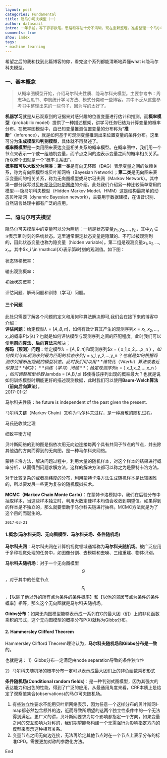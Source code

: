 ```yaml
---
layout: post
categories: Fundamental
title: 隐马尔可夫模型（一）
author: datasnail
intro: 一年多前，写下寥寥数笔。思路和写法十分不清晰，现在重新整理，准备整理一个马尔科夫系列。
comments: true
show: index
tags:
- machine learning
---
```

希望之后的我和找到此篇博客的你，看完这个系列都能清晰地弄懂what is隐马尔科夫模型。  
### **一、基本概念**
> 从概率图模型开始，介绍马尔科夫性质、隐马尔科夫模型。主要参考书：周志华西瓜书、李航统计学习方法、模式分类和一些博客。其中不乏从这些参考书中整理出来的一些句子，因为写的太好了。  

**机器学习**就是从已观察到的证据来对感兴趣的位置变量进行估计和推测。而**概率模型**（probabilic model）提供了一种描述框架，讲学习任务归结为计算变量的概率分布。在概率图模型中，由已知变量推测位置变量的分布称为“**推断**”（inference），就是如何基于可观测变量推测出来位置变量的条件分布。这里可分为**生成模型**和**判别模型**，具体就不再赘述了。  
**概率图模型**是一类用图来表达变量相关关系的概率模型。在概率图中，我们用一个节点来表示一个或一组随机变量，而节点之间的边表示变量之间的概率相关关系。所以整个图就是一个“概率关系图”。  
**概率图可以大致分为两类**：**第一类**是有向无环图（DAG）表示变量之间的依赖关系，称为有向图模型或贝叶斯网络（Bayesian Network）；**第二类**是无向图来表示变量间的相关关系，称为无向图模型或马尔可夫网（Markov Network）。其中第一部分我写过[贝叶斯及贝叶斯网络](/fundamental/2017/03/28/bayesian.html)的介绍，此处我们介绍另一种比较简单常用的模型---隐马尔科夫模型（Hidden Markov Model，HMM）这是结构最简单的动态贝叶斯网（dynamic Bayesian network），主要用于数据建模，在语音识别、自然语言处理中都有广泛的应用。   
### **二、隐马尔可夫模型**
隐马尔可夫模型中的变量可以分为两组：一组是状态变量${y_1,y_2,...,y_n}$，其中$y_i \in \mathcal{Y}$表示第i时刻的系统状态。这里通常假定状态变量是隐藏的、不可以被观测到的，因此状态变量也称为隐变量（hidden variable）。第二组是观测变量${x_1,x_2,...,x_n}$，其中$x_i \in \mathcal{X}表示第i时刻的观测值。如下图：  

状态转移概率：

输出观测概率：

初始状态概率：


评估问题、解码问题和训练（学习）问题。
#### **三个问题**
此处只需要了解各个问题的定义和用何种算法解决即可,我们会在接下来的博客中介绍：  
**评估问题**：给定模型$\lambda = [A,B,\pi ]$，如何有效计算其产生的观测序列$x={x_1,x_2,...,x_n}$的概率$P(x|\lambda)$？也就是如何评估模型与观测序列之间的匹配程度。此时我们可以使用**前向算法、后向算法**来解决；  
**解码（预测）问题**：给定模型$\lambda = [A,B,\pi ]$和观测序列$x = \{ x_1,x_2,...,x_n  \} $，如何找到与此观测序列最为匹配的状态序列$y = y_1,y_2,...,y_n $？也就是如何根据观测序列推断出隐藏的模型状态。此时我们可以用**维特比（Viterbi）算法或者近似算法**解决；  
**训练（学习）问题**：给定观测序列$x = \{ x_1,x_2,...,x_n  \} $，如何调整模型参数$\lambda = [A,B,\pi ]$使得该序列出现的概率最大？也就是说如何训练模型时期能更好的描述观测数据，此时我们可以使用**Baum-Welch算法（前向后向算法）**。  
	2017-01-21

马尔科夫性质：he future is independent of the past given the present.

马尔科夫链（Markov Chain）又称为马尔科夫过程，是一种离散的随机过程。

马氏链收敛定理

细致平衡方程

贝叶斯网络的到的图是指依次用无向边连接每两个具有共同子节点的节点，并去除其他边的方向而得到的无向图，是一种马尔科夫网络。

蒙特卡洛方法，解决问题过程中，利用大量的随机样本，对这个样本的结果进行概率分析，从而得到问题求解方法，这样的解决方法都可以称之为是蒙特卡洛方法。

对于比较复杂的或者高纬度的分布，利用蒙特卡洛方法生成随机样本是比较困难的，所以要发展一些更为复杂的随机模拟技术。

**MCMC（Markov Chain Monte Carlo）**：在蒙特卡洛模拟中，我们在后验分布中抽取样本，当这些样本独立时，利用大数定律样本均值会收敛到期望值。如果得到的样本是不独立的，那么就要借助于马尔科夫链进行抽样。MCMC方法就是为了这个目的而诞生的。


	2017-03-21

#### **1.概念(马尔科夫网、无向图模型、马尔科夫场、条件随机场)**


**马尔科夫网**：马尔科夫网在计算机视觉领域通常称为**马尔科夫随机场**。被广泛应用于多种视觉处理的任务中，如图像分割、去模糊和去噪、三维重建、物体识别。

**马尔科夫随机场**：对于一个无向图模型$$G$$，对于其中的任意节点$$X_i$$，【以除了他以外的所有点为条件的条件概率】和【以他的邻居节点为条件的条件概率】相等，那么这个无向图就是马尔科夫随机场。

**Gibbs分布**：如果无向图模型能够表示成一系列在G的最大团（们）上的非负函数乘积的形式，这个无向图模型的概率分布P(X)就称为Gibbs分布。

#### **2. Hammersley Clifford Theorem**

Hammersley Clifford Theorem理论认为，**马尔科夫随机场和Gibbs分布是一致**的。

也就是说：
1）Gibbs分布一定满足由node separation导致的条件独立性

2）马尔科夫随机场的概率分布一定可以表示成最大团们上的非负函数乘积形式


**条件随机场(Conditional random fields)**：是一种判别式图模型，因为其强大的表达能力和出色的性能，得到了广泛的应用。从最通用角度来看，CRF本质上是给定了观察值集合(observations)的马尔可夫随机场。


1. 有些独立性要求不能用贝叶斯网络表示，因为任意一个这样分布的贝叶斯网I-map都必然包含额外的边，近而导致所期望的这两个独立性条件中的一个无法得到满足。更广义的讲，贝叶斯网要求为每个影响都指定一个方向，如果变量之间的交互影响为对称的，我们期望能够构建一个无需强行为影响指定方向的模型来表示这种相互关系。
2. 变量节点之间无向边连接，无法再给定其他节点时在一个节点上表示分布的标准CPD。需要更加对称的参数化方法。

End

